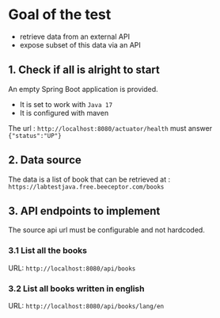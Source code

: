 # Goal of the test
 * retrieve data from an external API
 * expose subset of this data via an API 

## 1. Check if all is alright to start
An empty Spring Boot application is provided.
 * It is set to work with `Java 17`
 * It is configured with maven

The url : `http://localhost:8080/actuator/health` must answer `{"status":"UP"}`

## 2. Data source

The data is a list of book that can be retrieved at : `https://labtestjava.free.beeceptor.com/books`

## 3. API endpoints to implement
The source api url must be configurable and not hardcoded.

### 3.1 List all the books

URL: `http://localhost:8080/api/books`

### 3.2 List all books written in english

URL: `http://localhost:8080/api/books/lang/en`




